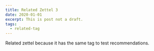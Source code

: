 ```yaml
---
title: Related Zettel 3
date: 2020-01-01
excerpt: This is post not a draft.
tags:
  - related-tag
---
```


Related zettel because it has the same tag to test recommendations.
